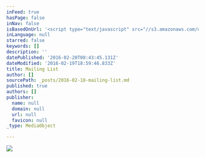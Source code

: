 ```yaml
---
inFeed: true
hasPage: false
inNav: false
isBasedOnUrl: '<script type="text/javascript" src="//s3.amazonaws.com/downloads.mailchimp.com/js/signup-forms/popup/embed.js" data-dojo-config="usePlainJson: true, isDebug: false"></script><script type="text/javascript">require(["mojo/signup-forms/Loader"], function(L) { L.start({"baseUrl":"mc.us12.list-manage.com","uuid":"3c8c59e4f9fe359bc873d312d","lid":"8d17cd50a5"}) })</script>'
inLanguage: null
starred: false
keywords: []
description: ''
datePublished: '2016-02-20T08:43:45.131Z'
dateModified: '2016-02-19T18:59:46.833Z'
title: Mailing List
author: []
sourcePath: _posts/2016-02-18-mailing-list.md
published: true
authors: []
publisher:
  name: null
  domain: null
  url: null
  favicon: null
_type: MediaObject

---
```

![](https://s3-us-west-2.amazonaws.com/the-grid-img/p/ccdfc0034f0f3714a3e167f24d82e518229b3251.jpg)